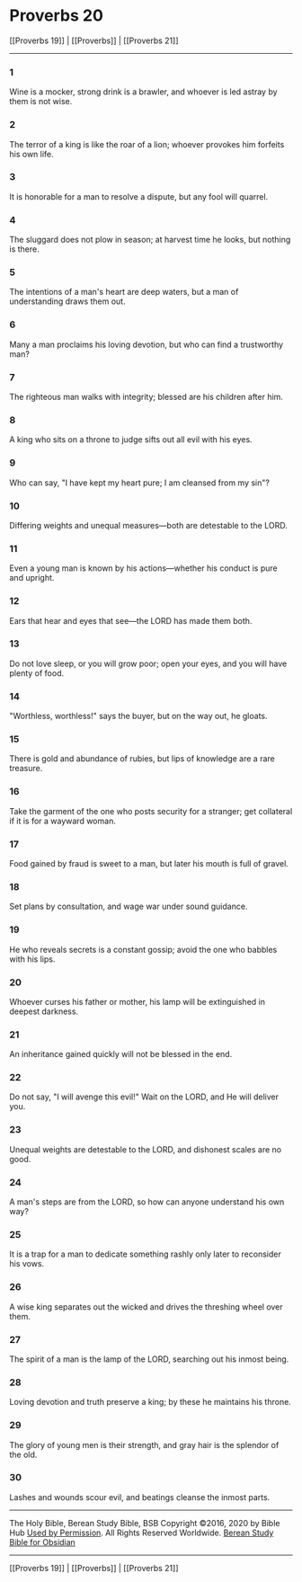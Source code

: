 # Proverbs 20

[[Proverbs 19]] | [[Proverbs]] | [[Proverbs 21]]

---

### 1
Wine is a mocker, strong drink is a brawler, and whoever is led astray by them is not wise.

### 2
The terror of a king is like the roar of a lion; whoever provokes him forfeits his own life.

### 3
It is honorable for a man to resolve a dispute, but any fool will quarrel.

### 4
The sluggard does not plow in season; at harvest time he looks, but nothing is there.

### 5
The intentions of a man's heart are deep waters, but a man of understanding draws them out.

### 6
Many a man proclaims his loving devotion, but who can find a trustworthy man?

### 7
The righteous man walks with integrity; blessed are his children after him.

### 8
A king who sits on a throne to judge sifts out all evil with his eyes.

### 9
Who can say, "I have kept my heart pure; I am cleansed from my sin"?

### 10
Differing weights and unequal measures—both are detestable to the LORD.

### 11
Even a young man is known by his actions—whether his conduct is pure and upright.

### 12
Ears that hear and eyes that see—the LORD has made them both.

### 13
Do not love sleep, or you will grow poor; open your eyes, and you will have plenty of food.

### 14
"Worthless, worthless!" says the buyer, but on the way out, he gloats.

### 15
There is gold and abundance of rubies, but lips of knowledge are a rare treasure.

### 16
Take the garment of the one who posts security for a stranger; get collateral if it is for a wayward woman.

### 17
Food gained by fraud is sweet to a man, but later his mouth is full of gravel.

### 18
Set plans by consultation, and wage war under sound guidance.

### 19
He who reveals secrets is a constant gossip; avoid the one who babbles with his lips.

### 20
Whoever curses his father or mother, his lamp will be extinguished in deepest darkness.

### 21
An inheritance gained quickly will not be blessed in the end.

### 22
Do not say, "I will avenge this evil!" Wait on the LORD, and He will deliver you.

### 23
Unequal weights are detestable to the LORD, and dishonest scales are no good.

### 24
A man's steps are from the LORD, so how can anyone understand his own way?

### 25
It is a trap for a man to dedicate something rashly only later to reconsider his vows.

### 26
A wise king separates out the wicked and drives the threshing wheel over them.

### 27
The spirit of a man is the lamp of the LORD, searching out his inmost being.

### 28
Loving devotion and truth preserve a king; by these he maintains his throne.

### 29
The glory of young men is their strength, and gray hair is the splendor of the old.

### 30
Lashes and wounds scour evil, and beatings cleanse the inmost parts.

---

The Holy Bible, Berean Study Bible, BSB
Copyright ©2016, 2020 by Bible Hub
[Used by Permission](https://berean.bible/terms.htm). All Rights Reserved Worldwide.
[Berean Study Bible for Obsidian](https://github.com/gapmiss/berean-study-bible-for-obsidian)

---

[[Proverbs 19]] | [[Proverbs]] | [[Proverbs 21]]

